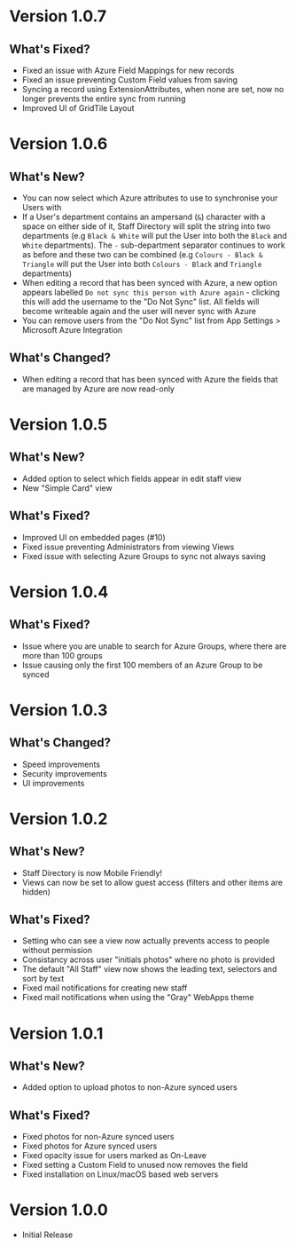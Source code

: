 # Version 1.0.7
## What's Fixed?
- Fixed an issue with Azure Field Mappings for new records
- Fixed an issue preventing Custom Field values from saving
- Syncing a record using ExtensionAttributes, when none are set, now no longer prevents the entire sync from running
- Improved UI of GridTile Layout

# Version 1.0.6
## What's New?
- You can now select which Azure attributes to use to synchronise your Users with
- If a User's department contains an ampersand (`&`) character with a space on either side of it, Staff Directory will split the string into two departments (e.g `Black & White` will put the User into both the `Black` and `White` departments). The ` - ` sub-department separator continues to work as before and these two can be combined (e.g `Colours - Black & Triangle` will put the User into both `Colours - Black` and `Triangle` departments)
- When editing a record that has been synced with Azure, a new option appears labelled `Do not sync this person with Azure again` - clicking this will add the username to the "Do Not Sync" list. All fields will become writeable again and the user will never sync with Azure
- You can remove users from the "Do Not Sync" list from App Settings > Microsoft Azure Integration

## What's Changed?
- When editing a record that has been synced with Azure the fields that are managed by Azure are now read-only

# Version 1.0.5
## What's New?
- Added option to select which fields appear in edit staff view
- New "Simple Card" view

## What's Fixed?
- Improved UI on embedded pages (#10)
- Fixed issue preventing Administrators from viewing Views
- Fixed issue with selecting Azure Groups to sync not always saving

# Version 1.0.4
## What's Fixed?
- Issue where you are unable to search for Azure Groups, where there are more than 100 groups
- Issue causing only the first 100 members of an Azure Group to be synced

# Version 1.0.3
## What's Changed?
- Speed improvements
- Security improvements
- UI improvements

# Version 1.0.2
## What's New?
- Staff Directory is now Mobile Friendly!
- Views can now be set to allow guest access (filters and other items are hidden)

## What's Fixed?
- Setting who can see a view now actually prevents access to people without permission
- Consistancy across user "initials photos" where no photo is provided
- The default "All Staff" view now shows the leading text, selectors and sort by text
- Fixed mail notifications for creating new staff
- Fixed mail notifications when using the "Gray" WebApps theme

# Version 1.0.1
## What's New?
- Added option to upload photos to non-Azure synced users

## What's Fixed?
- Fixed photos for non-Azure synced users
- Fixed photos for Azure synced users
- Fixed opacity issue for users marked as On-Leave
- Fixed setting a Custom Field to unused now removes the field
- Fixed installation on Linux/macOS based web servers

# Version 1.0.0
- Initial Release
